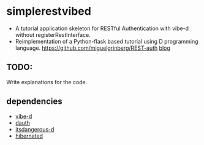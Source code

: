 # simplerestvibed
* A tutorial application skeleton for RESTful Authentication with vibe-d without registerRestInterface.
* Reimplementation of a Python-flask based tutorial using D programming language. https://github.com/miguelgrinberg/REST-auth [blog](https://blog.miguelgrinberg.com/post/restful-authentication-with-flask)

## TODO:
Write explanations for the code.

## dependencies
* [vibe-d](https://github.com/vibe-d/vibe.d)
* [dauth](https://github.com/Abscissa/DAuth)
* [itsdangerous-d](https://github.com/aferust/itsdangerous-d)
* [hibernated](https://github.com/buggins/hibernated)